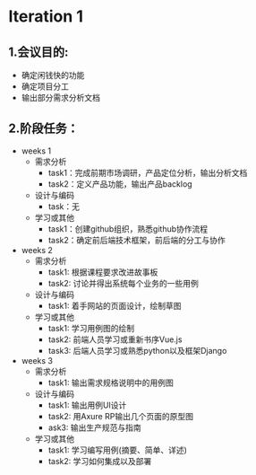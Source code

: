 # Iteration 1 

## 1.会议目的:
- 确定闲钱快的功能
- 确定项目分工
- 输出部分需求分析文档  
## 2.阶段任务：
- weeks 1
   - 需求分析
      - task1：完成前期市场调研，产品定位分析，输出分析文档
      - task2：定义产品功能，输出产品backlog
   - 设计与编码
      - task：无
   - 学习或其他
      - task1：创建github组织，熟悉github协作流程
      - task2：确定前后端技术框架，前后端的分工与协作
- weeks 2
   - 需求分析
      - task1: 根据课程要求改进故事板
      - task2: 讨论并得出系统每个业务的一些用例
   - 设计与编码
      - task1: 着手网站的页面设计，绘制草图
   - 学习或其他
      - task1: 学习用例图的绘制
      - task2: 前端人员学习或重新书序Vue.js
      - task3: 后端人员学习或熟悉python以及框架Django
- weeks 3
   - 需求分析
      - task1: 输出需求规格说明中的用例图
   - 设计与编码
      - task1: 输出用例UI设计
      - task2: 用Axure RP输出几个页面的原型图
      - ask3: 输出生产规范与指南
   - 学习或其他  
      - task1: 学习编写用例(摘要、简单、详述)  
      - task2: 学习如何集成以及部署
            

